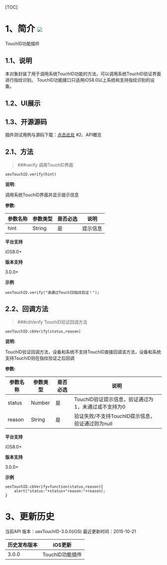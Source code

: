 [TOC]
# 1、简介 [![](http://appcan-download.oss-cn-beijing.aliyuncs.com/%E5%85%AC%E6%B5%8B%2Fgf.png)]()
TouchID功能插件
## 1.1、说明
 本对象封装了用于调用系统TouchID功能的方法，可以调用系统TouchID验证界面进行指纹识别。
 TouchID功能接口只适用iOS8.0以上系统和支持指纹识别的设备。
## 1.2、UI展示

## 1.3、开源源码
插件测试用例与源码下载：<a href="" target="_blank">点击此处</a>
#2、API概览
## 2.1、方法


> ###verify  调用TouchID界面

``
uexTouchID.verify(hint)
``

**说明:**

调用系统TouchID界面并显示提示信息

**参数:**

|  参数名称 | 参数类型  | 是否必选  |  说明 |
| ------------ | ------------ | ------------ | ------------ |
| hint | String | 是 | 提示信息 |

**平台支持**

iOS8.0+

**版本支持**

3.0.0+

**示例**

```
uexTouchID.verify("请通过TouchID指纹验证！");
```
## 2.2、回调方法


> ###cbVerify  TouchID验证回调方法

```
uexTouchID.cbVerify(status,reason)

```
**说明:**

TouchID验证回调方法，设备和系统不支持TouchID直接回调该方法，设备和系统支持TouchID则在指纹验证之后回调

**参数:**

|  参数名称 | 参数类型  | 是否必选  |  说明 |
| ------------ | ------------ | ------------ | ------------ |
| status | Number | 是 | TouchID验证提示信息，验证通过为1，未通过或不支持为0 |
| reason | String | 是 | 验证失败/不支持TouchID提示信息，验证通过则为null |

**平台支持**

iOS8.0+

**版本支持**

3.0.0+

**示例**

```
uexTouchID.cbVerify=function(status,reason){
	alert("status:"+status+"reason:"+reason);
}
```

# 3、更新历史
 当前API 版本：uexTouchID-3.0.0(iOS) 
 最近更新时间：2015-10-21
 
 
|  历史发布版本 | iOS更新  |
| ------------ | ------------ |
| 3.0.0  | TouchID功能插件  |

